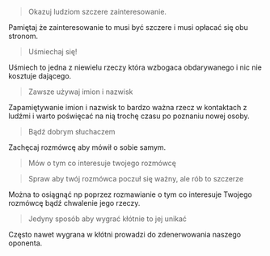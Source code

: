 >  Okazuj ludziom szczere zainteresowanie.

Pamiętaj że zainteresowanie to musi być szczere i musi opłacać się obu stronom.

> Uśmiechaj się!

Uśmiech to jedna z niewielu rzeczy która wzbogaca obdarywanego i nic nie kosztuje dającego.

> Zawsze używaj imion i nazwisk

Zapamiętywanie imion i nazwisk to bardzo ważna rzecz w kontaktach z ludźmi i warto poświęcać na nią trochę czasu po poznaniu nowej osoby.

> Bądź dobrym słuchaczem

Zachęcaj rozmówcę aby mówił o sobie samym.

>Mów o tym co interesuje twojego rozmówcę

> Spraw aby twój rozmówca poczuł się ważny, ale rób to szczerze

Można to osiągnąć np poprzez rozmawianie o tym co interesuje Twojego rozmówcę bądź chwalenie jego rzeczy.

> Jedyny sposób aby wygrać kłótnie to jej unikać

Często nawet wygrana w kłótni prowadzi do zdenerwowania naszego oponenta.